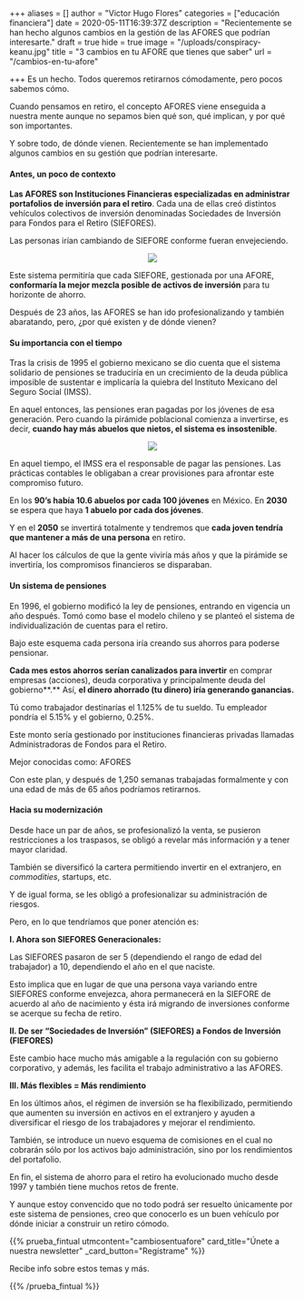 +++
aliases = []
author = "Victor Hugo Flores"
categories = ["educación financiera"]
date = 2020-05-11T16:39:37Z
description = "Recientemente se han hecho algunos cambios en la gestión de las AFORES que podrían interesarte."
draft = true
hide = true
image = "/uploads/conspiracy-keanu.jpg"
title = "3 cambios en tu AFORE que tienes que saber"
url = "/cambios-en-tu-afore"

+++
Es un hecho. Todos queremos retirarnos cómodamente, pero pocos sabemos cómo.

Cuando pensamos en retiro, el concepto AFORES viene enseguida a nuestra mente aunque no sepamos bien qué son, qué implican, y por qué son importantes.

Y sobre todo, de dónde vienen. Recientemente se han implementado algunos cambios en su gestión que podrían interesarte.

#### Antes, un poco de contexto

**Las AFORES son Instituciones Financieras especializadas en administrar portafolios de inversión para el retiro**. Cada una de ellas creó distintos vehículos colectivos de inversión denominadas Sociedades de Inversión para Fondos para el Retiro (SIEFORES).

Las personas irían cambiando de SIEFORE conforme fueran envejeciendo.

<div style="text-align:center"> <figure> <img src="/uploads/Envejecer.gif"> </figure> </div>

Este sistema permitiría que cada SIEFORE, gestionada por una AFORE, **conformaría la mejor mezcla posible de activos de inversión** para tu horizonte de ahorro.

Después de 23 años, las AFORES se han ido profesionalizando y también abaratando, pero, ¿por qué existen y de dónde vienen?

#### Su importancia con el tiempo

Tras la crisis de 1995 el gobierno mexicano se dio cuenta que el sistema solidario de pensiones se traduciría en un crecimiento de la deuda pública imposible de sustentar e implicaría la quiebra del Instituto Mexicano del Seguro Social (IMSS).

En aquel entonces, las pensiones eran pagadas por los jóvenes de esa generación. Pero cuando la pirámide poblacional comienza a invertirse, es decir, **cuando hay más abuelos que nietos, el sistema es insostenible**.

<div style="text-align:center"> <figure> <img src="/uploads/giphy (6)-2.gif"> </figure> </div>

En aquel tiempo, el IMSS era el responsable de pagar las pensiones. Las prácticas contables le obligaban a crear provisiones para afrontar este compromiso futuro.

En los **90’s había 10.6 abuelos por cada 100 jóvenes** en México. En **2030** se espera que haya **1 abuelo por cada dos jóvenes**.

Y en el **2050** se invertirá totalmente y tendremos que **cada joven tendría que mantener a más de una persona** en retiro.

Al hacer los cálculos de que la gente viviría más años y que la pirámide se invertiría, los compromisos financieros se disparaban.

#### Un sistema de pensiones

En 1996, el gobierno modificó la ley de pensiones, entrando en vigencia un año después. Tomó como base el modelo chileno y se planteó el sistema de individualización de cuentas para el retiro.

Bajo este esquema cada persona iría creando sus ahorros para poderse pensionar.

**Cada mes estos ahorros serían canalizados para invertir** en comprar empresas (acciones), deuda corporativa y principalmente deuda del gobierno**.** Así, **el dinero ahorrado (tu dinero) iría generando ganancias.**

Tú como trabajador destinarías el 1.125% de tu sueldo. Tu empleador pondría el 5.15% y el gobierno, 0.25%.

Este monto sería gestionado por instituciones financieras privadas llamadas Administradoras de Fondos para el Retiro.

Mejor conocidas como: AFORES

Con este plan, y después de 1,250 semanas trabajadas formalmente  y con una edad de más de 65 años podríamos retirarnos.

#### Hacia su modernización

Desde hace un par de años, se profesionalizó la venta, se pusieron restricciones a los traspasos, se obligó a revelar más información y a tener mayor claridad.

También se diversificó la cartera permitiendo invertir en el extranjero, en _commodities_, startups, etc.

Y de igual forma, se les obligó a profesionalizar su administración de riesgos.

Pero, en lo que tendríamos que poner atención es:

**I. Ahora son SIEFORES Generacionales:**

Las SIEFORES pasaron de ser 5 (dependiendo el rango de edad del trabajador) a 10, dependiendo el año en el que naciste.

Esto implica que en lugar de que una persona vaya variando entre SIEFORES conforme envejezca, ahora permanecerá en la SIEFORE de acuerdo al año de nacimiento y ésta irá migrando de inversiones conforme se acerque su fecha de retiro.

**II. De ser “Sociedades de Inversión” (SIEFORES) a Fondos de Inversión (FIEFORES)**

Este cambio hace mucho más amigable a la regulación con su gobierno corporativo, y además, les facilita el trabajo administrativo a las AFORES.

**III. Más flexibles = Más rendimiento**

En los últimos años, el régimen de inversión se ha flexibilizado, permitiendo que aumenten su inversión en activos en el extranjero y ayuden a diversificar el riesgo de los trabajadores y mejorar el rendimiento.

También, se introduce un nuevo esquema de comisiones en el cual no cobrarán sólo por los activos bajo administración, sino por los rendimientos del portafolio.

En fin, el sistema de ahorro para el retiro ha evolucionado mucho desde 1997 y también tiene muchos retos de frente.

Y aunque estoy convencido que no todo podrá ser resuelto únicamente por este sistema de pensiones, creo que conocerlo es un buen vehículo por dónde iniciar a construir un retiro cómodo.

{{% prueba_fintual
utmcontent="cambiosentuafore"
card_title="Únete a nuestra newsletter"
_card_button="Regístrame" %}}

Recibe info sobre estos temas y más.

{{% /prueba_fintual %}}